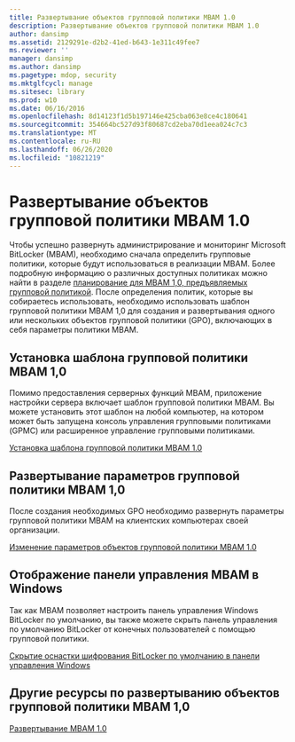 ```yaml
---
title: Развертывание объектов групповой политики MBAM 1.0
description: Развертывание объектов групповой политики MBAM 1.0
author: dansimp
ms.assetid: 2129291e-d2b2-41ed-b643-1e311c49fee7
ms.reviewer: ''
manager: dansimp
ms.author: dansimp
ms.pagetype: mdop, security
ms.mktglfcycl: manage
ms.sitesec: library
ms.prod: w10
ms.date: 06/16/2016
ms.openlocfilehash: 8d14123f1d5b197146e425cba063e8ce4c180641
ms.sourcegitcommit: 354664bc527d93f80687cd2eba70d1eea024c7c3
ms.translationtype: MT
ms.contentlocale: ru-RU
ms.lasthandoff: 06/26/2020
ms.locfileid: "10821219"
---
```

# Развертывание объектов групповой политики MBAM 1.0


Чтобы успешно развернуть администрирование и мониторинг Microsoft BitLocker (MBAM), необходимо сначала определить групповые политики, которые будут использоваться в реализации MBAM. Более подробную информацию о различных доступных политиках можно найти в разделе [планирование для MBAM 1,0, предъявляемых групповой политикой](planning-for-mbam-10-group-policy-requirements.md). После определения политик, которые вы собираетесь использовать, необходимо использовать шаблон групповой политики MBAM 1,0 для создания и развертывания одного или нескольких объектов групповой политики (GPO), включающих в себя параметры политики MBAM.

## Установка шаблона групповой политики MBAM 1,0


Помимо предоставления серверных функций MBAM, приложение настройки сервера включает шаблон групповой политики MBAM. Вы можете установить этот шаблон на любой компьютер, на котором может быть запущена консоль управления групповыми политиками (GPMC) или расширенное управление групповыми политиками.

[Установка шаблона групповой политики MBAM 1.0](how-to-install-the-mbam-10-group-policy-template.md)

## Развертывание параметров групповой политики MBAM 1,0


После создания необходимых GPO необходимо развернуть параметры групповой политики MBAM на клиентских компьютерах своей организации.

[Изменение параметров объектов групповой политики MBAM 1.0](how-to-edit-mbam-10-gpo-settings.md)

## Отображение панели управления MBAM в Windows


Так как MBAM позволяет настроить панель управления Windows BitLocker по умолчанию, вы также можете скрыть панель управления по умолчанию BitLocker от конечных пользователей с помощью групповой политики.

[Скрытие оснастки шифрования BitLocker по умолчанию в панели управления Windows](how-to-hide-default-bitlocker-encryption-in-the-windows-control-panel.md)

## Другие ресурсы по развертыванию объектов групповой политики MBAM 1,0


[Развертывание MBAM 1.0](deploying-mbam-10.md)

 

 





